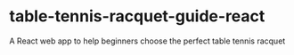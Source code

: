 # table-tennis-racquet-guide-react
A React web app to help beginners choose the perfect table tennis racquet
